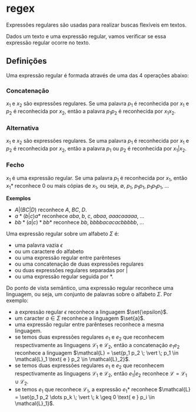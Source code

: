 # regex

Expressões regulares são usadas para realizar buscas flexíveis em textos.

Dados um texto e uma expressão regular, vamos verificar se essa expressão regular ocorre no texto.

## Definições

Uma expressão regular é formada através de uma das 4 operações abaixo:

### Concatenação

$x_1$ e $x_2$ são expressões regulares.
Se uma palavra $p_1$ é reconhecida por $x_1$ e $p_2$ é reconhecida por $x_2$, então a palavra $p_1 p_2$ é reconhecida por $x_1 x_2$.

### Alternativa

$x_1$ e $x_2$ são expressões regulares. Se uma palavra $p_1$ é reconhecida por $x_1$ e $p_2$ é reconhecida por $x_2$, então a palavra $p_1$ ou $p_2$ é reconhecida por $x_1 \vert x_2$.

### Fecho

$x_1$ é uma expressão regular. Se uma palavra $p_1$ é reconhecida por $x_1$, então $x_1 *$ reconhece 0 ou mais cópias de $x_1$, ou seja, $\emptyset$, $p_1, \; p_1 p_1, \; p_1 p_1 p_1 , \; \dots$

**Exemplos**
- $A \vert (BC \vert D)$ reconhece $A, \; BC, \; D$.
- $a * (b \vert c) a*$ reconhece $aba, \; b, \; c, \; abaa, \; aaacaaaaa, \; \dots$
- $b b* (a \vert c)* b b*$ reconhece $bb, \; bbbbacacacbbbbb, \; \dots$

Uma expressão regular sobre um alfabeto $\Sigma$ é:
- uma palavra vazia $\epsilon$
- ou um caractere do alfabeto
- ou uma expressão regular entre parênteses
- ou uma concatenação de duas expressões regulares
- ou duas expressões regulares separadas por $\vert$
- ou uma expressão regular seguida por $*$.

Do ponto de vista semântico, uma expressão regular reconhece uma linguagem, ou seja, um conjunto de palavras sobre o alfabeto $\Sigma$.
Por exemplo:
- a expressão regular $\epsilon$ reconhece a linguagem $\set{\epsilon}$.
- um caracter $a \in \Sigma$ reconhece a linguagem $\set{a}$.
- uma expressão regular entre parênteses reconhece a mesma linguagem.
- se temos duas expressões regulares $e_1$ e $e_2$ que reconhecem respectivamente as linguagens $\mathcal{L}_1$ e $\mathcal{L}_2$, então a concatenação $e_1 e_2$ reconhece a linguagem $\mathcal{L} = \set{p_1 p_2 \; \vert \; p_1 \in \mathcal{L}_1 \text{ e } p_2 \in \mathcal{L}_2}$.
- se temos duas expressões regulares $e_1$ e $e_2$ que reconhecem respectivamente as linguagens $\mathcal{L}_1$ e $\mathcal{L}_2$, então $e_1 \vert e_2$ reconhece $\mathcal{L} = \mathcal{L}_1 \cup \mathcal{L}_2$.
- se temos $e_1$ que reconhece $\mathcal{L}_1$, a expressão $e_1 *$ reconhece $\mathcal{L} = \set{p_1 p_2 \dots p_k \; \vert \; k \geq 0 \text{ e } p_i \in \mathcal{L}_1}$.

